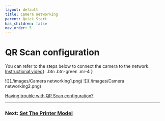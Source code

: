```yaml
---
layout: default
title: Camera networking
parent: Quick Start
has_children: false
nav_order: 5
---
```


# QR Scan configuration

You can refer to the steps below to connect the camera to the network. [Instructional video](https://www.youtube.com/watch?v=5CNSH_D5_YE&list=PLSc0XAQ8RossfF7Z-SkeIvYP2vs1O8vf-&index=2){: .btn .btn-green .mr-4 }

![](./images/Camera networking1.png)
![](./images/Camera networking2.png)



[Having trouble with QR Scan configuration?](/Beaglecam/docs/FAQ)


----

### Next: [Set The Printer Model](/Beaglecam/docs/Quick%20Start%20for%20Beagle%20Camera/Set%20The%20Printer%20Model.md)
